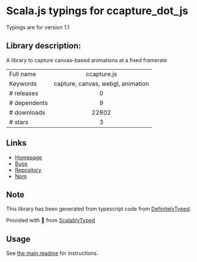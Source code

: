 
# Scala.js typings for ccapture_dot_js

Typings are for version 1.1

## Library description:
A library to capture canvas-based animations at a fixed framerate

|                    |                 |
| ------------------ | :-------------: |
| Full name          | ccapture.js |
| Keywords           | capture, canvas, webgl, animation |
| # releases         | 0 |
| # dependents       | 9 |
| # downloads        | 22802 |
| # stars            | 3 |

## Links
- [Homepage](https://github.com/spite/ccapture.js#readme)
- [Bugs](https://github.com/spite/ccapture.js/issues)
- [Repository](https://github.com/spite/ccapture.js)
- [Npm](https://www.npmjs.com/package/ccapture.js)
    


## Note
This library has been generated from typescript code from [DefinitelyTyped](https://definitelytyped.org).

Provided with :purple_heart: from [ScalablyTyped](https://github.com/oyvindberg/ScalablyTyped)

## Usage
See [the main readme](../../readme.md) for instructions.


